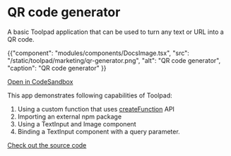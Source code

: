 # QR code generator

<p class="description">A basic Toolpad application that can be used to turn any text or URL into a QR code.</p>

{{"component": "modules/components/DocsImage.tsx", "src": "/static/toolpad/marketing/qr-generator.png", "alt": "QR code generator", "caption": "QR code generator"  }}

[Open in CodeSandbox](https://codesandbox.io/p/sandbox/github/mui/mui-toolpad/tree/master/examples/qr-generator)

This app demonstrates following capabilities of Toolpad:

1. Using a custom function that uses [createFunction](https://mui.com/toolpad/reference/api/create-function/) API
2. Importing an external npm package
3. Using a TextInput and Image component
4. Binding a TextInput component with a query parameter.

[Check out the source code](https://github.com/mui/mui-toolpad/tree/master/examples/qr-generator)
